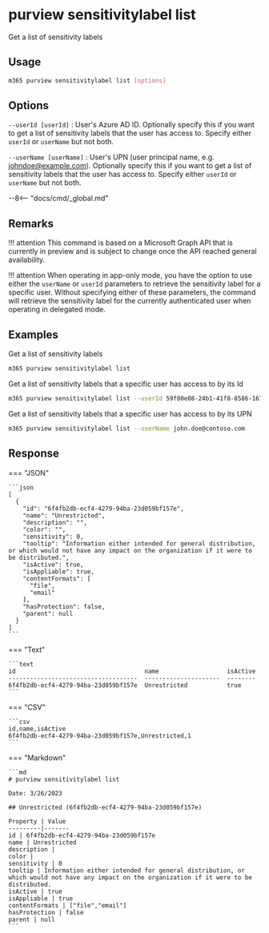 # purview sensitivitylabel list

Get a list of sensitivity labels

## Usage

```sh
m365 purview sensitivitylabel list [options]
```

## Options

`--userId [userId]`
: User's Azure AD ID. Optionally specify this if you want to get a list of sensitivity labels that the user has access to. Specify either `userId` or `userName` but not both.

`--userName [userName]`
: User's UPN (user principal name, e.g. johndoe@example.com). Optionally specify this if you want to get a list of sensitivity labels that the user has access to. Specify either `userId` or `userName` but not both.

--8<-- "docs/cmd/_global.md"

## Remarks

!!! attention
    This command is based on a Microsoft Graph API that is currently in preview and is subject to change once the API reached general availability.

!!! attention
    When operating in app-only mode, you have the option to use either the `userName` or `userId` parameters to retrieve the sensitivity label for a specific user. Without specifying either of these parameters, the command will retrieve the sensitivity label for the currently authenticated user when operating in delegated mode.

## Examples

Get a list of sensitivity labels

```sh
m365 purview sensitivitylabel list
```

Get a list of sensitivity labels that a specific user has access to by its Id

```sh
m365 purview sensitivitylabel list --userId 59f80e08-24b1-41f8-8586-16765fd830d3
```

Get a list of sensitivity labels that a specific user has access to by its UPN

```sh
m365 purview sensitivitylabel list --userName john.doe@contoso.com
```

## Response

=== "JSON"

    ```json
    [
      {
        "id": "6f4fb2db-ecf4-4279-94ba-23d059bf157e",
        "name": "Unrestricted",
        "description": "",
        "color": "",
        "sensitivity": 0,
        "tooltip": "Information either intended for general distribution, or which would not have any impact on the organization if it were to be distributed.",
        "isActive": true,
        "isAppliable": true,
        "contentFormats": [
          "file",
          "email"
        ],
        "hasProtection": false,
        "parent": null
      }
    ]
    ```

=== "Text"

    ```text
    id                                    name                   isActive
    ------------------------------------  ---------------------  --------
    6f4fb2db-ecf4-4279-94ba-23d059bf157e  Unrestricted           true
    ```

=== "CSV"

    ```csv
    id,name,isActive
    6f4fb2db-ecf4-4279-94ba-23d059bf157e,Unrestricted,1
    ```

=== "Markdown"

    ```md
    # purview sensitivitylabel list

    Date: 3/26/2023

    ## Unrestricted (6f4fb2db-ecf4-4279-94ba-23d059bf157e)

    Property | Value
    ---------|-------
    id | 6f4fb2db-ecf4-4279-94ba-23d059bf157e
    name | Unrestricted
    description |
    color |
    sensitivity | 0
    tooltip | Information either intended for general distribution, or which would not have any impact on the organization if it were to be distributed.
    isActive | true
    isAppliable | true
    contentFormats | ["file","email"]
    hasProtection | false
    parent | null
    ```
